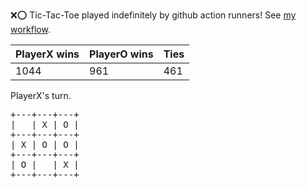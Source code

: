 :x::o: Tic-Tac-Toe played indefinitely by github action runners! See [my workflow](.github/workflows/play.yaml).

|PlayerX wins|PlayerO wins|Ties|
|-|-|-|
|1044|961|461|

PlayerX's turn.

<pre>
+---+---+---+
|   | X | O |
+---+---+---+
| X | O | O |
+---+---+---+
| O |   | X |
+---+---+---+
</pre>